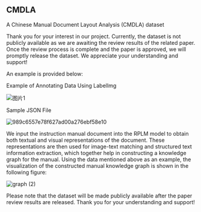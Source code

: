 ## CMDLA
A Chinese Manual Document Layout Analysis (CMDLA) dataset

Thank you for your interest in our project.  Currently, the dataset is not publicly available as we are awaiting the review results of the related paper.  Once the review process is complete and the paper is approved, we will promptly release the dataset.  We appreciate your understanding and support!

An example is provided below:

Example of Annotating Data Using LabelImg

![图片1](https://github.com/user-attachments/assets/cd6d9ae5-28b2-44bc-a4e4-d49313b42f77)

Sample JSON File

![989c6557e78f627ad00a276ebf58e10](https://github.com/user-attachments/assets/192a0b00-df1f-4c82-b300-af24faa1b110)

We input the instruction manual document into the RPLM model to obtain both textual and visual representations of the document.  These representations are then used for image-text matching and structured text information extraction, which together help in constructing a knowledge graph for the manual.  Using the data mentioned above as an example, the visualization of the constructed manual knowledge graph is shown in the following figure:


![graph (2)](https://github.com/user-attachments/assets/a2481803-aafd-49f2-abc4-ca4955c16439)




Please note that the dataset will be made publicly available after the paper review results are released.  Thank you for your understanding and support!
